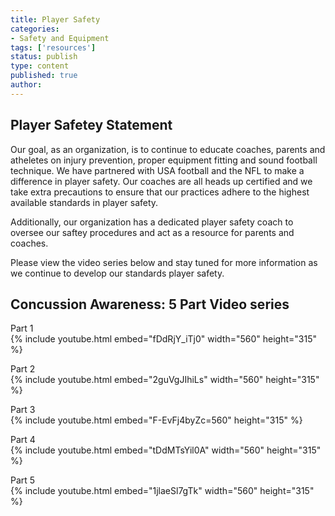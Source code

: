 ```yaml
---
title: Player Safety
categories:
- Safety and Equipment
tags: ['resources']
status: publish
type: content
published: true
author: 
---
```

## Player Safetey Statement

Our goal, as an organization, is to continue to educate coaches, parents and atheletes on injury prevention, proper equipment fitting and sound football technique. We have partnered with USA football and the NFL to make a difference in player safety. Our coaches are all heads up certified and we take extra precautions to ensure that our practices adhere to the highest available standards in player safety.

Additionally, our organization has a dedicated player safety coach to oversee our saftey procedures and act as a resource for parents and coaches. 

Please view the video series below and stay tuned for more information as we continue to develop our standards player safety.

## **Concussion Awareness: 5 Part Video series**

Part 1  
{% include youtube.html embed="fDdRjY\_iTj0" width="560" height="315" %}

Part 2  
{% include youtube.html embed="2guVgJIhiLs" width="560" height="315" %}

Part 3  
{% include youtube.html embed="F-EvFj4byZc=560" height="315" %}

Part 4  
{% include youtube.html embed="tDdMTsYil0A" width="560" height="315" %}

Part 5  
{% include youtube.html embed="1jlaeSl7gTk" width="560" height="315" %}

